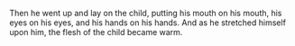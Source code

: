 Then he went up and lay on the child, putting his mouth on his mouth, his eyes on his eyes, and his hands on his hands. And as he stretched himself upon him, the flesh of the child became warm.
